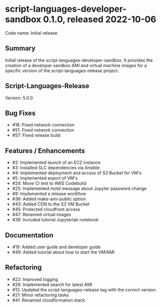 # script-languages-developer-sandbox 0.1.0, released 2022-10-06

Code name: Initial release

## Summary

Initial release of the script-languages-developer-sandbox. It provides the creation of a developer sandbox AMI and virtual machine images for a specific version of the script-languages-release project.

## Script-Languages-Release

Version: 5.0.0

## Bug Fixes
 
 - #18: Fixed network connection 
 - #51: Fixed network connection
 - #57: Fixed release build

## Features / Enhancements

 - #2: Implemented launch of an EC2 instance
 - #3: Installed SLC dependencies via Ansible
 - #4: Implemented deployment and access of S3 Bucket for VM's
 - #5: Implemented export of VM's
 - #24: Move CI test to AWS Codebuild
 - #25: Implemented motd message about Jupyter password change
 - #8: Implemented a release workflow
 - #36: Added make-ami-public option
 - #43: Added CDN to the S3 VM Bucket
 - #45: Protected cloudfront access
 - #47: Renamed virtual images 
 - #38: Included tutorial Jupyterlab notebook

## Documentation

 - #19: Added user guide and developer guide
 - #49: Added tutorial about how to start the VM/AMI

## Refactoring

 - #22: Improved logging
 - #26: Implemented search for latest AMI
 - #12: Updated the script-languages-release tag with the correct version
 - #21: Minor refactoring tasks
 - #41: Renamed cloudformation stack